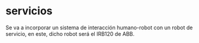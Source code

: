 # servicios

Se va a incorporar un sistema de interacción humano-robot con un robot de servicio, en este, dicho robot será el IRB120 de ABB.

